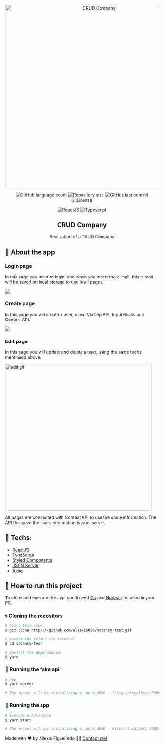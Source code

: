<p align="center"><img  alt="CRUD Company" src="https://imgur.com/ZimWnhB.png" width="600" /></p>

<p align="center">

<img alt="GitHub language count" src="https://img.shields.io/github/languages/count/allexis096/vacancy-test">

<img alt="Repository size" src="https://img.shields.io/github/repo-size/allexis096/vacancy-test">

<a href="https://github.com/allexis096/vacancy-test/graphs/commit-activity">
    <img alt="GitHub last commit" src="https://img.shields.io/github/last-commit/allexis096/vacancy-test?color=blue%22">
</a>

<img alt="License" src="https://img.shields.io/badge/license-MIT-brightgreen?color=blue">
</p>

<p align="center">

<a href="https://reactjs.org/">
  <img alt="ReactJS" src="https://img.shields.io/static/v1?color=blue&label=React&message=JS&?style=plastic&logo=React">
</a>

<a href="https://www.typescriptlang.org/">
  <img alt="Typescript" src="https://img.shields.io/static/v1?color=blue&label=Typescript&message=JS&?style=plastic&logo=Typescript">
</a>

</p>
<h2 align="center">
  CRUD Company
</h2>

<p align="center">Realization of a CRUD Company</p>

## 🏁 About the app

<h3>Login page</h3>

In this page you need to login, and when you insert the e-mail, this e-mail will be saved on local storage to use in all pages.

![](https://media.giphy.com/media/h16eOK8SwCc7l2YWyW/giphy.gif)

<h3>Create page</h3>

In this page you will create a user, using ViaCep API, InputMasks and Context API.

![](https://media.giphy.com/media/HnP5sAvbFwoBBdEx5w/giphy.gif)

<h3>Edit page</h3>

In this page you will update and delete a user, using the same techs mentioned above.

<a href="https://gifyu.com/image/REAi"><img width="480" src="https://s2.gifyu.com/images/edit.gif" alt="edit.gif" border="0" /></a>

All pages are connected with Context API to use the same information. The API that save the users information is json-server.


## 🔨 Techs:

- [ReactJS][reactjs]
- [TypeScript][typescript]
- [Styled Components][styledcomponents]
- [JSON Server][jsonserver]
- [Axios][axios]



## 🚀 How to run this project

To clone and execute the app, you'll need [Git](https://git-scm.com) and [NodeJs][nodejs] installed in your PC.

### 🌀 Cloning the repository

```bash
# Clone this repo
$ git clone https://github.com/allexis096/vacancy-test.git

# Access the folder via terminal
$ cd vacancy-test

# Install the dependencies
$ yarn
```

### 🧭 Running the fake api

```bash
# Run
$ yarn server

# The server will be inicializing on port:5000 - (http://localhost:5000)
```

### 🧭 Running the app

```bash
# Execute a Aplicação
$ yarn start

# The server will be inicializing on port:3000 - http://localhost:3000
```

Made with ❤️ by Allexis Figueiredo 👋🏽 [Contact me!](https://www.linkedin.com/in/allexis-figueiredo/)

[nodejs]: https://nodejs.org/en/
[license]: https://opensource.org/licenses/MIT
[reactjs]: https://reactjs.org/
[axios]: https://www.npmjs.com/package/axios
[license]: https://opensource.org/licenses/MIT
[typescript]: https://www.typescriptlang.org/
[styledcomponents]: https://styled-components.com/
[jsonserver]: https://github.com/typicode/json-server
